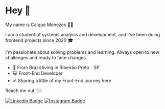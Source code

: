 # Hey 👋

My name is Caique Menezes 👨‍💻

I am a student of systems analysis and development, and I've been doing frontend projects since 2020  🎓

I'm passionate about solving problems and learning. Always open to new challenges and ready to face changes.


- 📍 From Brazil living in Ribeirão Preto - SP
- 💻 Front-End Developer 
- ✔ Sharing a little of my Front-End journey here 

Reach me out 👇🏼

 [![Linkedin Badge](https://img.shields.io/badge/-LinkedIn-blue?style=flat-square&logo=Linkedin&logoColor=white&link=https://www.linkedin.com/in/caique-menezes-85a0761b9/)](https://www.linkedin.com/in/caique-menezes-85a0761b9/) [![Instagram Badge](https://img.shields.io/badge/-Instagram-darkblue?style=flat-square&logo=Instagram&logoColor=white&link=https://www.instagram.com/caiquee18/)](https://www.instagram.com/caiquee18/) 
